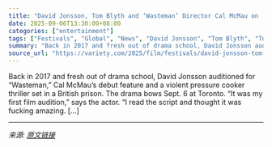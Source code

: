 ```yaml
---
title: "David Jonsson, Tom Blyth and ‘Wasteman’ Director Cal McMau on ‘Alchemy’ Behind Pressure Cooker Prison Thriller and Blending Ex-Inmates With Actors"
date: 2025-09-06T13:30:00+08:00
categories: ["entertainment"]
tags: ["Festivals", "Global", "News", "David Jonsson", "Tom Blyth", "Toronto Film Festival", "Wasteman"]
summary: "Back in 2017 and fresh out of drama school, David Jonsson auditioned for “Wasteman,” Cal McMau’s debut feature and a violent pressure cooker thriller set in a British prison. The drama bows Sept. 6 at"
source_url: "https://variety.com/2025/film/festivals/david-jonsson-tom-blythe-prison-thriller-wasteman-1236505782/"
---
```


Back in 2017 and fresh out of drama school, David Jonsson auditioned for “Wasteman,” Cal McMau’s debut feature and a violent pressure cooker thriller set in a British prison. The drama bows Sept. 6 at Toronto. “It was my first film audition,” says the actor. “I read the script and thought it was fucking amazing. [&#8230;]

---

*来源: [原文链接](https://variety.com/2025/film/festivals/david-jonsson-tom-blythe-prison-thriller-wasteman-1236505782/)*
